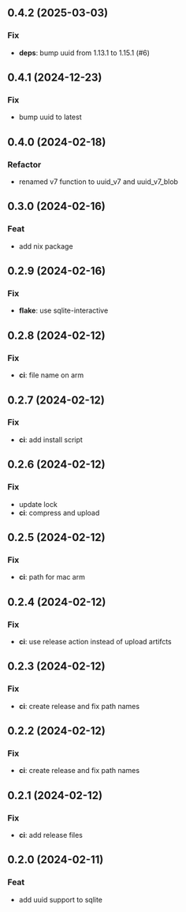 ## 0.4.2 (2025-03-03)

### Fix

- **deps**: bump uuid from 1.13.1 to 1.15.1 (#6)

## 0.4.1 (2024-12-23)

### Fix

- bump uuid to latest

## 0.4.0 (2024-02-18)

### Refactor

- renamed v7 function to uuid_v7 and uuid_v7_blob

## 0.3.0 (2024-02-16)

### Feat

- add nix package

## 0.2.9 (2024-02-16)

### Fix

- **flake**: use sqlite-interactive

## 0.2.8 (2024-02-12)

### Fix

- **ci**: file name on arm

## 0.2.7 (2024-02-12)

### Fix

- **ci**: add install script

## 0.2.6 (2024-02-12)

### Fix

- update lock
- **ci**: compress and upload

## 0.2.5 (2024-02-12)

### Fix

- **ci**: path for mac arm

## 0.2.4 (2024-02-12)

### Fix

- **ci**: use release action instead of upload artifcts

## 0.2.3 (2024-02-12)

### Fix

- **ci**: create release and fix path names

## 0.2.2 (2024-02-12)

### Fix

- **ci**: create release and fix path names

## 0.2.1 (2024-02-12)

### Fix

- **ci**: add release files

## 0.2.0 (2024-02-11)

### Feat

- add uuid support to sqlite
